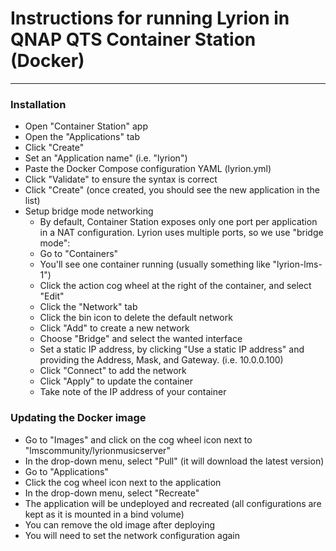 # Instructions for running Lyrion in QNAP QTS Container Station (Docker)

----

### Installation

- Open "Container Station" app
- Open the "Applications" tab
- Click "Create"
- Set an "Application name" (i.e. "lyrion")
- Paste the Docker Compose configuration YAML (lyrion.yml)
- Click "Validate" to ensure the syntax is correct
- Click "Create" (once created, you should see the new application in the list)
- Setup bridge mode networking
  - By default, Container Station exposes only one port per application in a NAT
    configuration. Lyrion uses multiple ports, so we use "bridge mode":
  - Go to "Containers"
  - You'll see one container running (usually something like "lyrion-lms-1")
  - Click the action cog wheel at the right of the container, and select "Edit"
  - Click the "Network" tab
  - Click the bin icon to delete the default network
  - Click "Add" to create a new network
  - Choose "Bridge" and select the wanted interface
  - Set a static IP address, by clicking "Use a static IP address"
    and providing the Address, Mask, and Gateway. (i.e. 10.0.0.100)
  - Click "Connect" to add the network
  - Click "Apply" to update the container
  - Take note of the IP address of your container

### Updating the Docker image

- Go to "Images" and click on the cog wheel icon next to "lmscommunity/lyrionmusicserver"
- In the drop-down menu, select "Pull" (it will download the latest version)
- Go to "Applications"
- Click the cog wheel icon next to the application
- In the drop-down menu, select "Recreate"
- The application will be undeployed and recreated (all configurations are kept as it
  is mounted in a bind volume)
- You can remove the old image after deploying
- You will need to set the network configuration again

